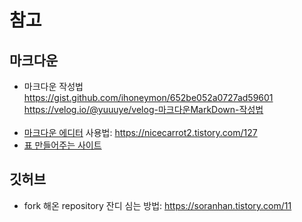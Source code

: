 # 참고
## 마크다운
* 마크다운 작성법<br/>
  <https://gist.github.com/ihoneymon/652be052a0727ad59601><br/>
  <https://velog.io/@yuuuye/velog-마크다운MarkDown-작성법><br/><br/>
* [마크다운 에디터](https://stackedit.io/app#) 사용법: <https://nicecarrot2.tistory.com/127>
* [표 만들어주는 사이트](https://www.tablesgenerator.com/markdown_tables)

## 깃허브
* fork 해온 repository 잔디 심는 방법: <https://soranhan.tistory.com/11>  
